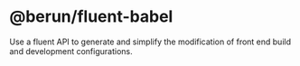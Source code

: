 # @berun/fluent-babel

Use a fluent API to generate and simplify the modification of
front end build and development configurations.
